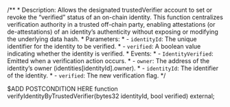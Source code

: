 /**
    * Description: Allows the designated trustedVerifier account to set or revoke the “verified” status of an on-chain identity. This function centralizes verification authority in a trusted off-chain party, enabling attestations (or de-attestations) of an identity’s authenticity without exposing or modifying the underlying data hash.
    * Parameters:
    * - `identityId`: The unique identifier for the identity to be verified.
    * - `verified`: A boolean value indicating whether the identity is verified.
    * Events:
    * - `IdentityVerified`: Emitted when a verification action occurs.
    * - `owner`: The address of the identity’s owner (identities[identityId].owner).
    * - `identityId`: The identifier of the identity.
    * - `verified`: The new verification flag.
*/

$ADD POSTCONDITION HERE
function verifyIdentityByTrustedVerifier(bytes32 identityId, bool verified) external;